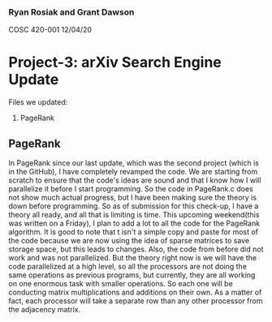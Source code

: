 ### Ryan Rosiak and Grant Dawson
COSC 420-001
12/04/20

# Project-3: arXiv Search Engine Update
Files we updated:
1.  PageRank

## PageRank
In PageRank since our last update, which was the second project (which is in the GitHub), 
I have completely revamped the code. We are starting from scratch to ensure that the 
code's ideas are sound and that I know how I will parallelize it before I start programming.
So the code in PageRank.c does not show much actual progress, but I have been making sure
the theory is down before programming. So as of submission for this check-up, I have a
theory all ready, and all that is limiting is time. This upcoming weekend(this was 
written on a Friday), I plan to add a lot to all the code for the PageRank algorithm. 
It is good to note that t isn't a simple copy and paste for most of the code because we
are now using the idea of sparse matrices to save storage space, but this leads to changes.
Also, the code from before did not work and was not parallelized. But the theory right now 
is we will have the code parallelized at a high level, so all the processors are not doing 
the same operations as previous programs, but currently, they are all working on one enormous
task with smaller operations. So each one will be conducting matrix multiplications and 
additions on their own. As a matter of fact, each processor will take a separate row than 
any other processor from the adjacency matrix. 


